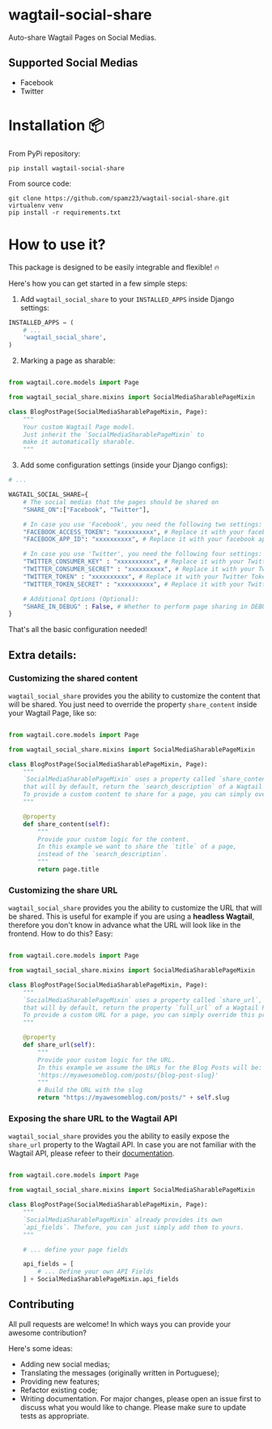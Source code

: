 # wagtail-social-share

Auto-share Wagtail Pages on Social Medias.

## Supported Social Medias

- Facebook
- Twitter

# Installation :package:

From PyPi repository:

```
pip install wagtail-social-share
```

From source code:

```
git clone https://github.com/spamz23/wagtail-social-share.git
virtualenv venv
pip install -r requirements.txt
```

# How to use it?

This package is designed to be easily integrable and flexible! :fire:

Here's how you can get started in a few simple steps:

1. Add `wagtail_social_share` to your `INSTALLED_APPS` inside Django settings:

```python
INSTALLED_APPS = (
    # ...
    'wagtail_social_share',
)
```

2. Marking a page as sharable:

```python

from wagtail.core.models import Page

from wagtail_social_share.mixins import SocialMediaSharablePageMixin

class BlogPostPage(SocialMediaSharablePageMixin, Page):
    """
    Your custom Wagtail Page model.
    Just inherit the `SocialMediaSharablePageMixin` to
    make it automatically sharable.
    """
```

3. Add some configuration settings (inside your Django configs):

```python
# ...

WAGTAIL_SOCIAL_SHARE={
    # The social medias that the pages should be shared on
    "SHARE_ON":["Facebook", "Twitter"],

    # In case you use 'Facebook', you need the following two settings:
    "FACEBOOK_ACCESS_TOKEN": "xxxxxxxxxx", # Replace it with your facebook access token
    "FACEBOOK_APP_ID": "xxxxxxxxxx", # Replace it with your facebook app id

    # In case you use 'Twitter', you need the following four settings:
    "TWITTER_CONSUMER_KEY" : "xxxxxxxxxx", # Replace it with your Twitter Consumer Key
    "TWITTER_CONSUMER_SECRET" : "xxxxxxxxxx", # Replace it with your Twitter Consumer secret
    "TWITTER_TOKEN" : "xxxxxxxxxx", # Replace it with your Twitter Token
    "TWITTER_TOKEN_SECRET" : "xxxxxxxxxx", # Replace it with your Twitter Token Secret

    # Additional Options (Optional):
    "SHARE_IN_DEBUG" : False, # Whether to perform page sharing in DEBUG Mode (defaults to False)
}
```

That's all the basic configuration needed!

## Extra details:

### Customizing the shared content

`wagtail_social_share` provides you the ability to customize the content that will be shared.
You just need to override the property `share_content` inside your Wagtail Page, like so:
```python

from wagtail.core.models import Page

from wagtail_social_share.mixins import SocialMediaSharablePageMixin

class BlogPostPage(SocialMediaSharablePageMixin, Page):
    """
    `SocialMediaSharablePageMixin` uses a property called `share_content`,
    that will by default, return the `search_description` of a Wagtail Page.
    To provide a custom content to share for a page, you can simply override this property.
    """

    @property
    def share_content(self):
        """
        Provide your custom logic for the content.
        In this example we want to share the `title` of a page,
        instead of the `search_description`.
        """
        return page.title
```


### Customizing the share URL

`wagtail_social_share` provides you the ability to customize the URL that will be shared.
This is useful for example if you are using a **headless Wagtail**, therefore you don't know
in advance what the URL will look like in the frontend.
How to do this? Easy:

```python

from wagtail.core.models import Page

from wagtail_social_share.mixins import SocialMediaSharablePageMixin

class BlogPostPage(SocialMediaSharablePageMixin, Page):
    """
    `SocialMediaSharablePageMixin` uses a property called `share_url`,
    that will by default, return the property `full_url` of a Wagtail Page.
    To provide a custom URL for a page, you can simply override this property.
    """

    @property
    def share_url(self):
        """
        Provide your custom logic for the URL.
        In this example we assume the URLs for the Blog Posts will be:
        'https://myawesomeblog.com/posts/{blog-post-slug}'
        """
        # Build the URL with the slug
        return "https://myawesomeblog.com/posts/" + self.slug
```

### Exposing the share URL to the Wagtail API

`wagtail_social_share` provides you the ability to easily expose the `share_url` property
to the Wagtail API.
In case you are not familiar with the Wagtail API, please refeer to their [documentation](https://docs.wagtail.io/en/v2.12.3/advanced_topics/api/index.html).

```python

from wagtail.core.models import Page

from wagtail_social_share.mixins import SocialMediaSharablePageMixin

class BlogPostPage(SocialMediaSharablePageMixin, Page):
    """
    `SocialMediaSharablePageMixin` already provides its own
    `api_fields`. Thefore, you can just simply add them to yours.
    """

    # ... define your page fields

    api_fields = [
        # ... Define your own API Fields
    ] + SocialMediaSharablePageMixin.api_fields
```

## Contributing

All pull requests are welcome! In which ways you can provide your awesome contribution?

Here's some ideas:

- Adding new social medias;
- Translating the messages (originally written in Portuguese);
- Providing new features;
- Refactor existing code;
- Writing documentation.
  For major changes, please open an issue first to discuss what you would like to change. Please make sure to update tests as appropriate.
